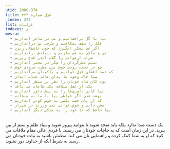 ```yaml
---
utid: 1000-374
title: غزل شماره ۳۷۴
_index: 374
list: غزلیات
indexes: م
mesra:
  - بیا تا گل برافشانیم و می در ساغر اندازیم
  - فلک را سقف بشکافیم و طرحی نو دراندازیم
  - اگر غم لشکر انگیزد که خون عاشقان ریزد
  - من و ساقی به هم سازیم و بنیادش براندازیم
  - شراب ارغوانی را گلاب اندر قدح ریزیم
  - نسیم عطرگردان را شِکَر در مجمر اندازیم
  - چو در دستت رودی خوش بزن مطرب سرودی خوش
  - که دست افشان غزل خوانیم و پاکوبان سراندازیم
  - صبا خاک وجود ما بدان عالی جناب انداز
  - بود کان شاه خوبان را نظر بر منظر اندازیم
  - یکی از عقل میلافد یکی طامات می بافد
  - بیا کاین داوری‌ها را به پیش داور اندازیم
  - بهشت عدن اگر خواهی بیا با ما به میخانه
  - که از پای خمت یکسر به حوض کوثر اندازیم
  - سخن دانی و خوش خوانی نمی ورزند در شیراز
  - بیا حافظ که تا خود را به ملکی دیگر اندازیم
---
```

یک دست صدا ندارد بلکه باید متحد شوید تا بتوانید پیروز شوید و بنیاد ظلم و ستم از بین ببرید. در این زمان است که به حاجات خودتان می رسید. با فردی عالی مقام ملاقات می کنید که او به شما کمک کرده و راهنمایی تان می کند. مطمئن باشید به نیات خودتان می رسید به شرط آنکه از خداوند دور نشوید.
